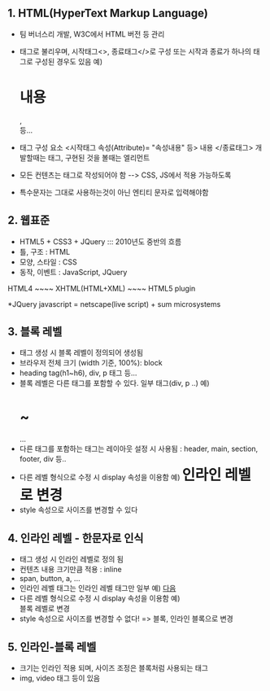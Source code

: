 ## 1. HTML(HyperText Markup Language)
- 팀 버너스리 개발, W3C에서 HTML 버전 등 관리
- 태그로 불리우며, 시작태그<>, 종료태그</>로 구성
  또는 시작과 종료가 하나의 태그로 구성된 경우도 있음
  예) <h1>내용</h1>, <br/> 등...
- 태그 구성 요소
  <시작태그 속성(Attribute)= "속성내용" 등> 내용 </종료태그>
개발할때는 태그, 구현된 것을 볼때는 엘리먼트

- 모든 컨텐츠는 태그로 작성되어야 함 --> CSS, JS에서 적용 가능하도록

- 특수문자는 그대로 사용하는것이 아닌 엔티티 문자로 입력해야함

## 2. 웹표준
- HTML5 + CSS3 + JQuery ::: 2010년도 중반의 흐름
- 틀, 구조 : HTML
- 모양, 스타일 : CSS
- 동작, 이벤트 : JavaScript, JQuery

HTML4 ~~~~ XHTML(HTML+XML) ~~~~ HTML5
plugin

*JQuery
javascript = netscape(live script) + sum microsystems

## 3. 블록 레벨
- 태그 생성 시 블록 레벨이 정의되어 생성됨
- 브라우저 전체 크기 (width 기준, 100%): block
- heading tag(h1~h6), div, p 태그 등...
- 블록 레벨은 다른 태그를 포함할 수 있다. 일부 태그(div, p ..)
  예) <div>
            <h1>~</h1>
            ...
      </div>
- 다른 태그를 포함하는 태그는 레이아웃 설정 시 사용됨
 : header, main, section, footer, div 등..
- 다른 레벨 형식으로 수정 시 display 속성을 이용함
  예) <h1 style = "display:inline">인라인 레벨로 변경</h1>
- style 속성으로 사이즈를 변경할 수 있다

## 4. 인라인 레벨 - 한문자로 인식
- 태그 생성 시 인라인 레벨로 정의 됨
- 컨텐츠 내용 크기만큼 적용 : inline
- span, button, a, ...
- 인라인 레벨 태그는 인라인 레벨 태그만 일부
 예) <span><a href="">다음</a></span>
- 다른 레벨 형식으로 수정 시 display 속성을 이용함
 예) <span style = "display:block;">블록 레벨로 변경</span>
- style 속성으로 사이즈를 변경할 수 없다! => 블록, 인라인 블록으로 변경

## 5. 인라인-블록 레벨
- 크기는 인라인 적용 되며, 사이즈 조정은 블록처럼 사용되는 태그
- img, video 태그 등이 있음
